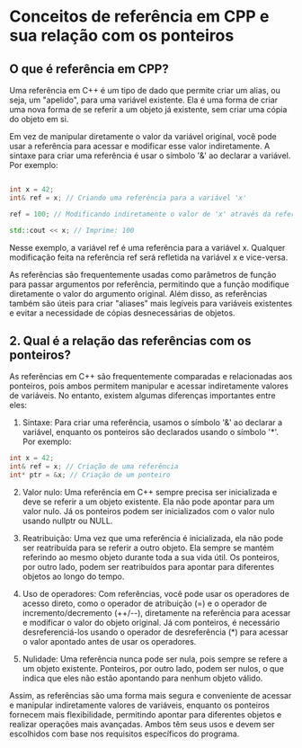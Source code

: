 # Conceitos de referência em CPP e sua relação com os ponteiros

## O que é referência em CPP?

Uma referência em C++ é um tipo de dado que permite criar um alias, ou seja, um "apelido", para uma variável existente. Ela é uma forma de criar uma nova forma de se referir a um objeto já existente, sem criar uma cópia do objeto em si.

Em vez de manipular diretamente o valor da variável original, você pode usar a referência para acessar e modificar esse valor indiretamente. A sintaxe para criar uma referência é usar o símbolo '&' ao declarar a variável. Por exemplo:

```cpp

int x = 42;
int& ref = x; // Criando uma referência para a variável 'x'

ref = 100; // Modificando indiretamente o valor de 'x' através da referência

std::cout << x; // Imprime: 100

```

Nesse exemplo, a variável ref é uma referência para a variável x. Qualquer modificação feita na referência ref será refletida na variável x e vice-versa.

As referências são frequentemente usadas como parâmetros de função para passar argumentos por referência, permitindo que a função modifique diretamente o valor do argumento original. Além disso, as referências também são úteis para criar "aliases" mais legíveis para variáveis existentes e evitar a necessidade de cópias desnecessárias de objetos.

## 2. Qual é a relação das referências com os ponteiros?

As referências em C++ são frequentemente comparadas e relacionadas aos ponteiros, pois ambos permitem manipular e acessar indiretamente valores de variáveis. No entanto, existem algumas diferenças importantes entre eles:

1. Sintaxe: Para criar uma referência, usamos o símbolo '&' ao declarar a variável, enquanto os ponteiros são declarados usando o símbolo '*'. Por exemplo:

````cpp
int x = 42;
int& ref = x; // Criação de uma referência
int* ptr = &x; // Criação de um ponteiro
````
2. Valor nulo: Uma referência em C++ sempre precisa ser inicializada e deve se referir a um objeto existente. Ela não pode apontar para um valor nulo. Já os ponteiros podem ser inicializados com o valor nulo usando nullptr ou NULL.

3. Reatribuição: Uma vez que uma referência é inicializada, ela não pode ser reatribuída para se referir a outro objeto. Ela sempre se mantém referindo ao mesmo objeto durante toda a sua vida útil. Os ponteiros, por outro lado, podem ser reatribuídos para apontar para diferentes objetos ao longo do tempo.

4. Uso de operadores: Com referências, você pode usar os operadores de acesso direto, como o operador de atribuição (=) e o operador de incremento/decremento (++/--), diretamente na referência para acessar e modificar o valor do objeto original. Já com ponteiros, é necessário desreferenciá-los usando o operador de desreferência (*) para acessar o valor apontado antes de usar os operadores.

5. Nulidade: Uma referência nunca pode ser nula, pois sempre se refere a um objeto existente. Ponteiros, por outro lado, podem ser nulos, o que indica que eles não estão apontando para nenhum objeto válido.

Assim, as referências são uma forma mais segura e conveniente de acessar e manipular indiretamente valores de variáveis, enquanto os ponteiros fornecem mais flexibilidade, permitindo apontar para diferentes objetos e realizar operações mais avançadas. Ambos têm seus usos e devem ser escolhidos com base nos requisitos específicos do programa.






